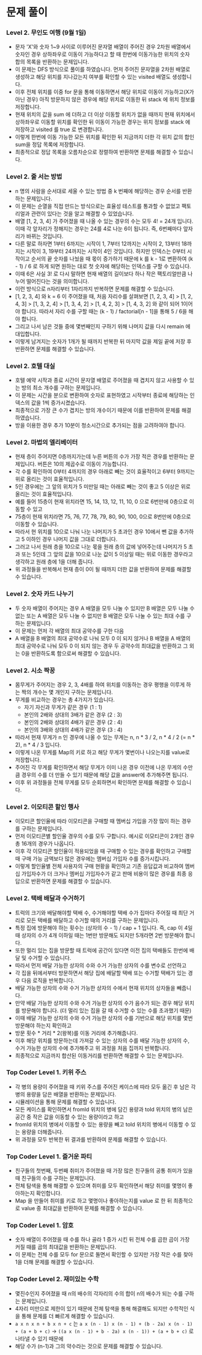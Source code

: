 # 문제 풀이

### Level 2. 무인도 여행 (9월 1일)
- 문자 'X'와 숫자 1~9 사이로 이루어진 문자열 배열이 주어진 경우 2차원 배열에서 숫자인 경우 상하좌우로 이동이 가능하다고 할 때 한번에 이동가능한 위치의 숫자 합의 목록을 반환하는 문제입니다.
- 이 문제는 DFS 방식으로 풀이를 하였습니다. 먼저 주어진 문자열을 2차원 배열로 생성하고 해당 위치를 지나갔는지 여부를 확인할 수 있는 visited 배열도 생성합니다.
- 이후 전체 위치를 이중 for 문을 통해 이동하면서 해당 위치로 이동이 가능하고(X가 아닌 경우) 아직 방문하지 않은 경우에 해당 위치로 이동한 뒤 stack 에 위치 정보를 저장합니다.
- 현재 위치의 값을 sum 에 더하고 더 이상 이동할 위치가 없을 때까지 현재 위치에서 상하좌우로 이동할 위치를 확인한 뒤 이동이 가능한 경우는 위치 정보를 stack 에 저장하고 visited 를 true 로 변경합니다.
- 이렇게 한번에 이동 가능한 모든 위치를 확인한 뒤 지금까지 더한 각 위치 값의 합인 sum을 정답 목록에 저장합니다.
- 최종적으로 정답 목록을 오름차순으로 정렬하여 반환하면 문제를 해결할 수 있습니다.

### Level 2. 줄 서는 방법
- n 명의 사람을 순서대로 세울 수 있는 방법 중 k 번째에 해당하는 경우 순서를 반환하는 문제입니다.
- 이 문제는 순열을 직접 만드는 방식으로는 효율성 테스트를 통과할 수 없었고 팩토리얼과 관련이 있다는 것을 알고 해결할 수 있었습니다.
- 배열 [1, 2, 3, 4] 가 주어졌을 때 나올 수 있는 경우의 수는 모두 4! = 24개 입니다. 이때 각 앞자리가 정해지는 경우는 24를 4로 나눈 6이 됩니다. 즉, 6번째마다 앞자리가 바뀌는 것입니다.
- 다른 말로 하자면 1부터 6까지는 시작이 1, 7부터 12까지는 시작이 2, 13부터 18까지는 시작이 3, 19부터 24까지는 시작이 4인 것입니다. 하지만 인덱스는 0부터 시작이고 순서의 끝 숫자를 나눴을 때 몫이 증가하기 때문에 k 를 k - 1로 변환하여 (k - 1) / 6 로 하게 되면 원하는 대로 첫 숫자에 해당하는 인덱스를 구할 수 있습니다.
- 이때 6은 사실 3! 로 다시 말하면 현재 배열의 길이보다 하나 작은 팩토리얼만큼 나누어 떨어진다는 것을 의미합니다.
- 이런 방식으로 n자리부터 1자리까지 반복하면 문제를 해결할 수 있습니다.
- [1, 2, 3, 4] 와 k = 6 이 주어졌을 때, 처음 자리수를 살펴보면 [1, 2, 3, 4] > [1, 2, 4, 3] > [1, 3, 2, 4] > [1, 3, 4, 2] > [1, 4, 2, 3] > [1, 4, 3, 2] 와 같이 되어 1이어야 합니다. 따라서 자리 수를 구할 때는 (k - 1) / factorial[n - 1]을 통해 5 / 6을 해야 합니다.
- 그리고 나서 남은 것들 중에 몇번째인지 구하기 위해 나머지 값을 다시 remain 에 대입합니다.
- 이렇게 남겨지는 숫자가 1개가 될 때까지 반복한 뒤 마지막 값을 제일 끝에 저장 후 반환하면 문제를 해결할 수 있습니다.

### Level 2. 호텔 대실
- 호텔 예약 시작과 종료 시간이 문자열 배열로 주어졌을 때 겹치지 않고 사용할 수 있는 방의 최소 개수를 구하는 문제입니다.
- 이 문제는 시간을 분으로 변환하여 숫자로 표현하였고 시작부터 종료에 해당하는 인덱스의 값을 1씩 증가시켰습니다.
- 최종적으로 가장 큰 수가 겹치는 방의 개수이기 때문에 이를 반환하여 문제를 해결하였습니다.
- 방을 이용한 경우 추가 10분이 청소시간으로 추가되는 점을 고려하여야 합니다.

### Level 2. 마법의 엘리베이터
- 현재 층이 주어지면 0층까지가는데 누른 버튼의 수가 가장 적은 경우를 반환하는 문제입니다. 버튼은 10의 제곱수로 이동이 가능합니다.
- 각 수를 확인하여 0부터 4까지의 경우 아래로 빼는 것이 효율적이고 6부터 9까지는 위로 올리는 것이 효율적입니다.
- 5인 경우에는 그 앞의 위치가 5 미만일 때는 아래로 빼는 것이 좋고 5 이상은 위로 올리는 것이 효율적입니다.
- 예를 들어 15층이 현재 위치라면 15, 14, 13, 12, 11, 10, 0 으로 6번만에 0층으로 이동할 수 있고
- 75층이 현재 위치라면 75, 76, 77, 78, 79, 80, 90, 100, 0으로 8번만에 0층으로 이동할 수 있습니다.
- 따라서 현 위치를 10으로 나눠 나눈 나머지가 5 초과인 경우 10에서 뺀 값을 추가하고 5 이하인 경우 나머지 값을 그대로 더합니다.
- 그러고 나서 원래 층을 10으로 나눈 몫을 원래 층의 값에 넣어주는데 나머지가 5 초과 또는 5인데 그 앞의 값을 10으로 나눈 값이 5 이상일 때는 위로 이동한 경우라고 생각하고 원래 층에 1을 더해 줍니다.
- 위 과정들을 반복해서 현재 층이 0이 될 때까지 더한 값을 반환하여 문제를 해결할 수 있습니다.

### Level 2. 숫자 카드 나누기
- 두 숫자 배열이 주어지는 경우 A 배열을 모두 나눌 수 있지만 B 배열은 모두 나눌 수 없는 또는 A 배열은 모두 나눌 수 없지만 B 배열은 모두 나눌 수 있는 최대 수를 구하는 문제입니다.
- 이 문제는 먼저 각 배열의 최대 공약수를 구한 다음
- A 배열을 B 배열의 최대 공약수로 나눠 모두 0 이 되지 않거나 B 배열을 A 배열의 최대 공약수로 나눠 모두 0 이 되지 않는 경우 두 공약수의 최대값을 반환하고 그 외는 0을 반환하도록 함으로써 해결할 수 있습니다.

### Level 2. 시소 짝꿍
- 몸무게가 주어지는 경우 2, 3, 4배를 하여 위치를 이동하는 경우 평행을 이루게 하는 짝의 개수는 몇 개인지 구하는 문제입니다.
- 무게를 비교하는 경우는 총 4가지가 있습니다.
	+ 자기 자신과 무게가 같은 경우 (1 : 1)
	+ 본인의 2배와 상대의 3배가 같은 경우 (2 : 3)
	+ 본인의 2배와 상대의 4배가 같은 경우 (2 : 4)
	+ 본인의 3배와 상대의 4배가 같은 경우 (3 : 4)
- 따라서 현재 무게가 n 인 경우에 나올 수 있는 무게는 n, n * 3 / 2, n * 4 / 2 (= n * 2), n * 4 / 3 입니다.
- 이렇게 나온 무게를 Map의 키로 하고 해당 무게가 몇번이나 나오는지를 value로 저장합니다.
- 주어진 각 무게를 확인하면서 해당 무게가 이미 나온 경우 이전에 나온 무게의 수만큼 경우의 수를 더 만들 수 있기 때문에 해당 값을 answer에 추가해주면 됩니다.
- 이후 위 과정들을 전체 무게를 모두 순회하면서 확인하면 문제를 해결할 수 있습니다.

### Level 2. 이모티콘 할인 행사
- 이모티콘 할인율에 따라 이모티콘을 구매할 때 멤버십 가입을 가장 많이 하는 경우를 구하는 문제입니다.
- 먼저 이모티콘별 할인율 경우의 수를 모두 구합니다. 예시로 이모티콘이 2개인 경우 총 16개의 경우가 나옵니다.
- 이후 각 이모티콘 할인율이 적용되었을 때 구매할 수 있는 경우를 확인하고 구매할 때 구매 가능 금액보다 많은 경우에는 멤버십 가입자 수를 증가시킵니다.
- 이렇게 할인율별 전체 사용자의 구매 현황을 확인하고 기존 응답값과 비교하여 멤버십 가입자수가 더 크거나 멤버십 가입자수가 같고 판매 비용이 많은 경우를 최종 응답으로 반환하면 문제를 해결할 수 있습니다.

### Level 2. 택배 배달과 수거하기
- 트럭의 크기와 배달해야할 택배 수, 수거해야할 택배 수가 집마다 주어질 때 최단 거리로 모든 택배를 배달하고 수거할 때의 거리를 구하는 문제입니다.
- 특정 집에 방문해야 하는 횟수는 (상자의 수 - 1) / cap + 1 입니다. 즉, cap 이 4일 때 상자의 수가 4개 이하일 때는 1번만 방문해도 되지만 5개라면 2번 방문해야 합니다.
- 또한 멀리 있는 집을 방문할 때 트럭에 공간이 있다면 이전 집의 택배들도 한번에 배달 및 수거할 수 있습니다.
- 따라서 먼저 배달 가능한 상자의 수와 수거 가능한 상자의 수를 변수로 선언하고
- 각 집을 뒤에서부터 방문하면서 해당 집에 배달할 택배 또는 수거할 택배가 있는 경우 다음 로직을 반복합니다.
- 배달 가능한 상자의 수와 수거 가능한 상자의 수에서 현재 위치의 상자들을 빼줍니다.
- 만약 배달 가능한 상자의 수와 수거 가능한 상자의 수가 음수가 되는 경우 해당 위치를 방문해야 합니다. (더 멀리 있는 집을 갈 때 수거할 수 있는 수를 초과했기 때문)
- 이때 배달 가능한 상자의 수와 수거 가능한 상자의 수를 기반으로 해당 위치를 몇번 방문해야 하는지 확인하고
- 방문 횟수 * 거리 * 2(왕복)를 이동 거리에 추가해줍니다.
- 이후 해당 위치를 방문하는데 가져갈 수 있는 상자의 수를 배달 가능한 상자의 수, 수거 가능한 상자의 수에 추가해주고 위 과정을 처음 집까지 반복합니다.
- 최종적으로 지금까지 합산된 이동거리를 반환하면 해결할 수 있는 문제입니다.

### Top Coder Level 1. 키위 주스
- 각 병의 용량이 주어졌을 때 키위 주스를 주어진 케이스에 따라 모두 옮긴 후 남은 각 병의 용량을 담은 배열을 반환하는 문제입니다.
- 시뮬레이션을 통해 문제를 해결할 수 있습니다.
- 모든 케이스를 확인하면서 fromId 위치의 병에 담긴 용량과 toId 위치의 병의 남은 공간 중 작은 값을 이동할 수 있는 용량이라고 하고
- fromId 위치의 병에서 이동할 수 있는 용량을 빼고 toId 위치의 병에서 이동할 수 있는 용량을 더해줍니다.
- 위 과정을 모두 반복한 뒤 결과를 반환하여 문제를 해결할 수 있습니다.

### Top Coder Level 1. 즐거운 파티
- 친구들의 첫번째, 두번째 취미가 주어졌을 때 가장 많은 친구들의 공통 취미가 있을 때 친구들의 수를 구하는 문제입니다.
- 전체 탐색을 통해 해결할 수 있으며 취미를 모두 확인하면서 해당 취미를 몇명이 좋아하는지 확인합니다.
- Map 을 만들어 취미를 키로 하고 몇명이나 좋아하는지를 value 로 한 뒤 최종적으로 value 중 최대값을 반환하여 문제를 해결할 수 있습니다.

### Top Coder Level 1. 암호
- 숫자 배열이 주어졌을 때 수를 하나 골라 1 증가 시킨 뒤 전체 수를 곱한 곱이 가장 커질 때를 곱의 최대값을 반환하는 문제입니다.
- 이 문제는 전체 수를 모두 for 문으로 돌면서 확인할 수 있지만 가장 작은 수를 찾아 1을 더해 문제를 해결할 수 있습니다.

### Top Coder Level 2. 재미있는 수학
- 몇진수인지 주어졌을 때 n의 배수의 각자리의 수의 합이 n의 배수가 되는 수를 구하는 문제입니다.
- 4자리 미만으로 제한이 있기 때문에 전체 탐색을 통해 해결해도 되지만 수학적인 식을 통해 문제를 더 빠르게 해결할 수 있습니다.
- ```a x n x n + b x n + c``` 는 ```a x (n - 1) x (n - 1) + (b - 2a) x (n - 1) + (a + b + c)``` -> ```((a x (n - 1) + b - 2a) x (n - 1)) + (a + b + c)``` 로 나타낼 수 있기 때문에
- 해당 수가 (n-1)과 그의 약수라는 것으로 문제를 해결할 수 있습니다.